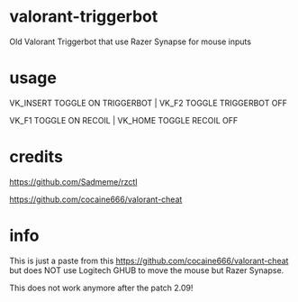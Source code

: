 # valorant-triggerbot
Old Valorant Triggerbot that use Razer Synapse for mouse inputs

# usage
VK_INSERT TOGGLE ON TRIGGERBOT | VK_F2 TOGGLE TRIGGERBOT OFF

VK_F1 TOGGLE ON RECOIL | VK_HOME TOGGLE RECOIL OFF

# credits
https://github.com/Sadmeme/rzctl

https://github.com/cocaine666/valorant-cheat

# info
This is just a paste from this https://github.com/cocaine666/valorant-cheat but does NOT use Logitech GHUB to move the mouse but Razer Synapse.

This does not work anymore after the patch 2.09!
